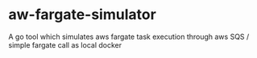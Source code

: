 # aw-fargate-simulator
A go tool which simulates aws fargate task execution through aws SQS / simple fargate call as local docker 

